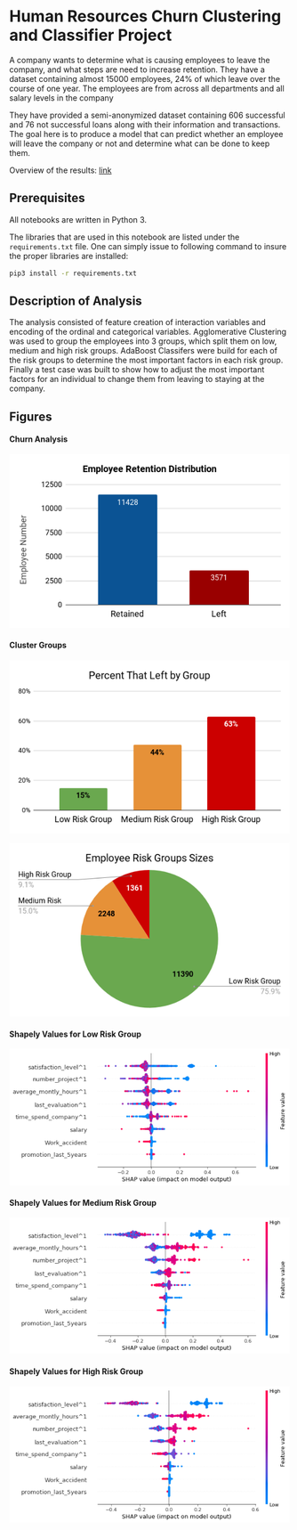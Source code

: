 
# Human Resources Churn Clustering and Classifier Project

A company wants to determine what is causing employees to leave the company, and what steps are need to increase retention. They have a dataset containing almost 15000 employees, 24% of which leave over the course of one year. The employees are from across all departments and all salary levels in the company

They have provided a semi-anonymized dataset containing 606 successful and 76 not successful loans along with their information and transactions. The goal here is to produce a model that can predict whether an employee will leave the company or not and determine what can be done to keep them. 

Overview of the results: [link](/Human_Resources_Retention.pdf)

## Prerequisites

All notebooks are written in Python 3. 

The libraries that are used in this notebook are listed under the `requirements.txt` file. One can simply issue to following command to insure the proper libraries are installed:

```bash
pip3 install -r requirements.txt
```

## Description of Analysis

The analysis consisted of feature creation of interaction variables and encoding of the ordinal and categorical variables. Agglomerative Clustering was used to group the employees into 3 groups, which split them on low, medium and high risk groups. AdaBoost Classifers were build for each of the risk groups to determine the most important factors in each risk group. Finally a test case was built to show how to adjust the most important factors for an individual to change them from leaving to staying at the company.

## Figures

#### Churn Analysis

![Employee Retention](/png_files/Employee_Retention_Distribution.png)


#### Cluster Groups

![Cluster Risk](/png_files/Cluster_Risk.png)

![Group Distribution](/png_files/Group_Distribution.png)


#### Shapely Values for Low Risk Group

![RF Shaply Values](/png_files/ada_shap_low.png)

#### Shapely Values for Medium Risk Group

![RF Shaply Values](/png_files/ada_shap_medium.png)

#### Shapely Values for High Risk Group

![RF Shaply Values](/png_files/ada_shap_high.png)
